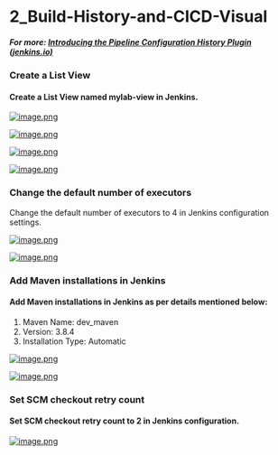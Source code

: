 # 2_Build-History-and-CICD-Visual

##### For more: [Introducing the Pipeline Configuration History Plugin (jenkins.io)](https://www.jenkins.io/blog/2019/07/15/pipeline-config-history-plugin/)

### Create a List View

#### Create a List View named mylab-view in Jenkins.

[![image.png](https://bookstack.besthomelabevar.xyz/uploads/images/gallery/2024-06/scaled-1680-/mdhMdjyGpDWrHjyH-image.png)](https://bookstack.besthomelabevar.xyz/uploads/images/gallery/2024-06/mdhMdjyGpDWrHjyH-image.png)

[![image.png](https://bookstack.besthomelabevar.xyz/uploads/images/gallery/2024-06/scaled-1680-/a6JYxsTp8KA9TCxa-image.png)](https://bookstack.besthomelabevar.xyz/uploads/images/gallery/2024-06/a6JYxsTp8KA9TCxa-image.png)

[![image.png](https://bookstack.besthomelabevar.xyz/uploads/images/gallery/2024-06/scaled-1680-/2ae5EqF05og07zF7-image.png)](https://bookstack.besthomelabevar.xyz/uploads/images/gallery/2024-06/2ae5EqF05og07zF7-image.png)

[![image.png](https://bookstack.besthomelabevar.xyz/uploads/images/gallery/2024-06/scaled-1680-/GsK2nYg9d77yB8yK-image.png)](https://bookstack.besthomelabevar.xyz/uploads/images/gallery/2024-06/GsK2nYg9d77yB8yK-image.png)

### Change the default number of executors

Change the default number of executors to 4 in Jenkins configuration settings.

[![image.png](https://bookstack.besthomelabevar.xyz/uploads/images/gallery/2024-06/scaled-1680-/JrLH61isPGs52iE9-image.png)](https://bookstack.besthomelabevar.xyz/uploads/images/gallery/2024-06/JrLH61isPGs52iE9-image.png)

[![image.png](https://bookstack.besthomelabevar.xyz/uploads/images/gallery/2024-06/scaled-1680-/eVm8VW5dkns1Kv4E-image.png)](https://bookstack.besthomelabevar.xyz/uploads/images/gallery/2024-06/eVm8VW5dkns1Kv4E-image.png)

### Add Maven installations in Jenkins

#### Add Maven installations in Jenkins as per details mentioned below:

1. Maven Name: dev\_maven
2. Version: 3.8.4
3. Installation Type: Automatic

[![image.png](https://bookstack.besthomelabevar.xyz/uploads/images/gallery/2024-06/scaled-1680-/oeUHF9x6pqkvVE4S-image.png)](https://bookstack.besthomelabevar.xyz/uploads/images/gallery/2024-06/oeUHF9x6pqkvVE4S-image.png)

[![image.png](https://bookstack.besthomelabevar.xyz/uploads/images/gallery/2024-06/scaled-1680-/gBCYEjhGAvZDFJqQ-image.png)](https://bookstack.besthomelabevar.xyz/uploads/images/gallery/2024-06/gBCYEjhGAvZDFJqQ-image.png)

### Set SCM checkout retry count

#### Set SCM checkout retry count to 2 in Jenkins configuration.

[![image.png](https://bookstack.besthomelabevar.xyz/uploads/images/gallery/2024-06/scaled-1680-/kEauuRgUpIjExjIm-image.png)](https://bookstack.besthomelabevar.xyz/uploads/images/gallery/2024-06/kEauuRgUpIjExjIm-image.png)